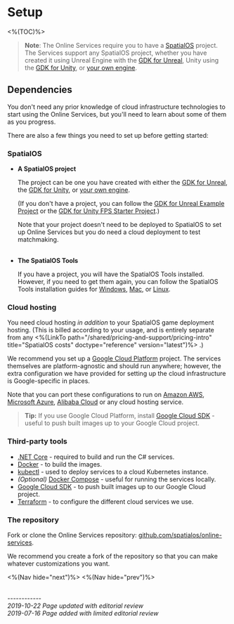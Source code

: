 # Setup
<%(TOC)%>

>**Note**: The Online Services require you to have a [SpatialOS](https://docs.improbable.io) project. The Services support any SpatialOS project, whether you have created it using Unreal Engine with the [GDK for Unreal](https://docs.improbable.io/unreal), Unity using the [GDK for Unity](https://docs.improbable.io/unity), or [your own engine](https://docs.improbable.io/reference/latest/shared/byoe/introduction).

## Dependencies

You don't need any prior knowledge of cloud infrastructure technologies to start using the Online Services, but you'll need to learn about some of them as you progress.

There are also a few things you need to set up before getting started:

### SpatialOS

* **A SpatialOS project**

    The project can be one you have created with either the [GDK for Unreal](https://docs.improbable.io/unreal), the [GDK for Unity](https://docs.improbable.io/unity), or [your own engine](https://docs.improbable.io/reference/latest/shared/byoe/introduction).

    (If you don't have a project, you can follow the [GDK for Unreal Example Project](https://docs.improbable.io/unreal/latest/content/get-started/dependencies) or the [GDK for Unity FPS Starter Project](https://docs.improbable.io/unity/latest/projects/fps/get-started/get-started).)

    Note that your project doesn't need to be deployed to SpatialOS to set up Online Services but you do need a cloud deployment to test matchmaking.
<br><br>
* **The SpatialOS Tools**

    If you have a project, you will have the SpatialOS Tools installed. However, if you need to get them again, you can follow the SpatialOS Tools installation guides for [Windows](https://docs.improbable.io/reference/latest//shared/setup/win), [Mac](https://docs.improbable.io/reference/latest/shared/setup/mac), or [Linux](https://docs.improbable.io/reference/latest/shared/setup/linux).

### Cloud hosting

You need cloud hosting _in addition_ to your SpatialOS game deployment hosting. (This is billed according to your usage, and is entirely separate from any <%(LinkTo path="/shared/pricing-and-support/pricing-intro" title="SpatialOS costs" doctype="reference" version="latest")%>
.)


We recommend you set up a [Google Cloud Platform](https://console.cloud.google.com) project. The services themselves are platform-agnostic and should run anywhere; however, the extra configuration we have provided for setting up the cloud infrastructure is Google-specific in places.

Note that you can port these configurations to run on [Amazon AWS](https://aws.amazon.com/), [Microsoft Azure](https://azure.microsoft.com/en-us/), [Alibaba Cloud](https://www.alibabacloud.com/) or any cloud hosting service.

> **Tip:** If you use Google Cloud Platform, install [Google Cloud SDK](https://cloud.google.com/sdk/) - useful to push built images up to your Google Cloud project.

### Third-party tools

* [.NET Core](https://dotnet.microsoft.com/download/dotnet-core) - required to build and run the C# services.
* [Docker](https://docs.docker.com/install/) - to build the images.
* [kubectl](https://kubernetes.io/docs/tasks/tools/install-kubectl/) - used to deploy services to a cloud Kubernetes instance.
* _(Optional)_ [Docker Compose](https://docs.docker.com/compose/install/) - useful for running the services locally.
* [Google Cloud SDK](https://cloud.google.com/sdk/) - to push built images up to our Google Cloud project.
* [Terraform](https://www.terraform.io/) - to configure the different cloud services we use.

### The repository
Fork or clone the Online Services repository: [github.com/spatialos/online-services](http://github.com/spatialos/online-services).

We recommend you create a fork of the repository so that you can make whatever customizations you want.

<%(Nav hide="next")%>
<%(Nav hide="prev")%>

<br/>------------<br/>
_2019-10-22 Page updated with editorial review_<br>
_2019-07-16 Page added with limited editorial review_
